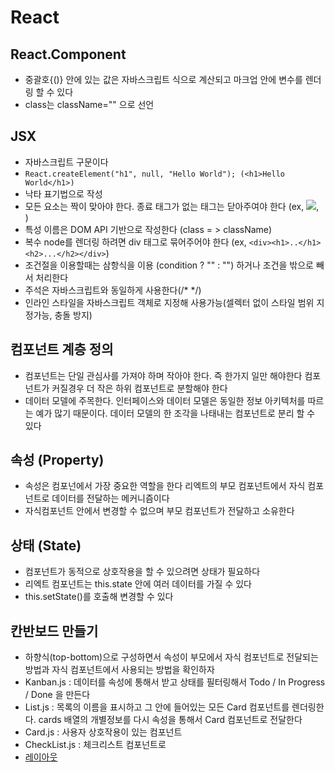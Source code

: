 # React

## React.Component

- 중괄호{()} 안에 있는 값은 자바스크립트 식으로 계산되고 마크업 안에 변수를 렌더링 할 수 있다
- class는 className="" 으로 선언

## JSX

- 자바스크립트 구문이다
- `React.createElement("h1", null, "Hello World"); (<h1>Hello World</h1>)`
- 낙타 표기법으로 작성
- 모든 요소는 짝이 맞아야 한다. 종료 태그가 없는 태그는 닫아주여야 한다 (ex, <img src=".." />, <br/>)
- 특성 이름은 DOM API 기반으로 작성한다 (class = > className)
- 복수 node를 렌더링 하려면 div 태그로 묶어주어야 한다 (ex, `<div><h1>..</h1><h2>...</h2></div>`)
- 조건절을 이용할때는 삼항식을 이용 (condition ? "" : "") 하거나 조건을 밖으로 빼서 처리한다
- 주석은 자바스크립트와 동일하게 사용한다(/* */)
- 인라인 스타일을 자바스크립트 객체로 지정해 사용가능(셀렉터 없이 스타일 범위 지정가능, 충돌 방지)


## 컴포넌트 계층 정의

- 컴포넌트는 단일 관심사를 가져야 하며 작아야 한다. 즉 한가지 일만 해야한다 컴포넌트가 커질경우 더 작은 하위 컴포넌트로 분할해야 한다
- 데이터 모델에 주목한다. 인터페이스와 데이터 모델은 동일한 정보 아키텍처를 따르는 예가 많기 때문이다. 데이터 모델의 한 조각을 나태내는 컴포넌트로 분리 할 수 있다

## 속성 (Property)

- 속성은 컴포넌에서 가장 중요한 역할을 한다 리엑트의 부모 컴포넌트에서 자식 컴포넌트로 데이터를 전달하는 메커니즘이다
- 자식컴포넌트 안에서 변경할 수 없으며 부모 컴포넌트가 전달하고 소유한다

## 상태 (State)

- 컴포넌트가 동적으로 상호작용을 할 수 있으려면 상태가 필요하다
- 리엑트 컴포넌트는 this.state 안에 여러 데이터를 가질 수 있다
- this.setState()를 호출해 변경할 수 있다

## 칸반보드 만들기

- 하향식(top-bottom)으로 구성하면서 속성이 부모에서 자식 컴포넌트로 전달되는 방법과 자식 컴포넌트에서 사용되는 방법을 확인하자
- Kanban.js : 데이터를 속성에 통해서 받고 상태를 필터링해서 Todo / In Progress / Done 을 만든다
- List.js : 목록의 이름을 표시하고 그 안에 들어있는 모든 Card 컴포넌트를 렌더링한다. cards 배열의 개별정보를 다시 속성을 통해서 Card 컴포넌트로 전달한다
- Card.js : 사용자 상호작용이 있는 컴포넌트
- CheckList.js : 체크리스트 컴포넌트로
- [레이아웃](http://i.imgur.com/44eJSW1.png)

